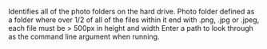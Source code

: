 Identifies all of the photo folders on the hard drive.
Photo folder defined as a folder where over 1/2 of all of the files within it end with .png, .jpg or .jpeg, each file must be > 500px in height and width
Enter a path to look through as the command line argument when running.